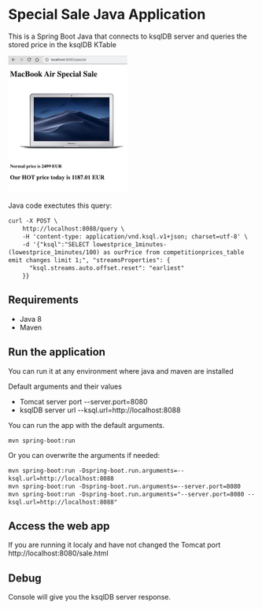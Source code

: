 # Special Sale Java Application 
This is a Spring Boot Java that connects to ksqlDB server and queries the stored price in the ksqlDB KTable 

![Application Screenshot](/java_app/specialSaleApp.png)

Java code exectutes this query:
```
curl -X POST \
    http://localhost:8088/query \
    -H 'content-type: application/vnd.ksql.v1+json; charset=utf-8' \
    -d '{"ksql":"SELECT lowestprice_1minutes-(lowestprice_1minutes/100) as ourPrice from competitionprices_table emit changes limit 1;", "streamsProperties": {
      "ksql.streams.auto.offset.reset": "earliest"
    }}
```

## Requirements
  * Java 8
  * Maven

## Run the application
You can run it at any environment where java and maven are installed

Default arguments and their values
  * Tomcat server port --server.port=8080
  * ksqlDB server url --ksql.url=http://localhost:8088


You can run the app with the default arguments.
```
mvn spring-boot:run
```

Or you can overwrite the arguments if needed:
```
mvn spring-boot:run -Dspring-boot.run.arguments=--ksql.url=http://localhost:8088
mvn spring-boot:run -Dspring-boot.run.arguments=--server.port=8080
mvn spring-boot:run -Dspring-boot.run.arguments="--server.port=8080 --ksql.url=http://localhost:8088"
```

## Access the web app
If you are running it localy and have not changed the Tomcat port http://localhost:8080/sale.html

## Debug
Console will give you the ksqlDB server response.

